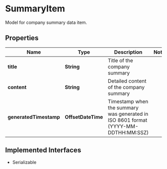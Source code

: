

# SummaryItem

Model for company summary data item.

## Properties

Name | Type | Description | Notes
------------ | ------------- | ------------- | -------------
**title** | **String** | Title of the company summary | 
**content** | **String** | Detailed content of the company summary | 
**generatedTimestamp** | **OffsetDateTime** | Timestamp when the summary was generated in ISO 8601 format (YYYY-MM-DDTHH:MM:SSZ) | 


## Implemented Interfaces

* Serializable


